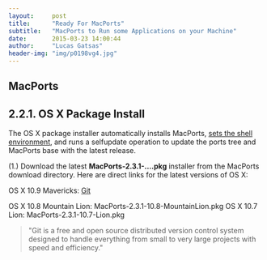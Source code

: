 ```yaml
---
layout:     post
title:      "Ready For MacPorts"
subtitle:   "MacPorts to Run some Applications on your Machine"
date:       2015-03-23 14:00:44
author:     "Lucas Gatsas"
header-img: "img/p0198vg4.jpg"
---
```

<h2 class="section-heading"><strong>MacPorts</strong> </h2>

<h2 class="section-heading">2.2.1. OS X Package Install</h2>




The OS X package installer automatically installs MacPorts, [sets the shell environment](https://guide.macports.org/chunked/installing.shell.html), and runs a selfupdate operation to update the ports tree and MacPorts base with the latest release.


(1.) Download the latest <strong>MacPorts-2.3.1-....pkg</strong> installer from the MacPorts download directory. Here are direct links for the latest versions of OS X:


OS X 10.9 Mavericks:
[Git](https://distfiles.macports.org/MacPorts/MacPorts-2.3.1-10.9-Mavericks.pkg)



OS X 10.8 Mountain Lion:
MacPorts-2.3.1-10.8-MountainLion.pkg
OS X 10.7 Lion:
MacPorts-2.3.1-10.7-Lion.pkg


<blockquote>
	"Git is a free and open source distributed version control system designed to handle everything from small to very large projects with speed and efficiency."
</blockquote>